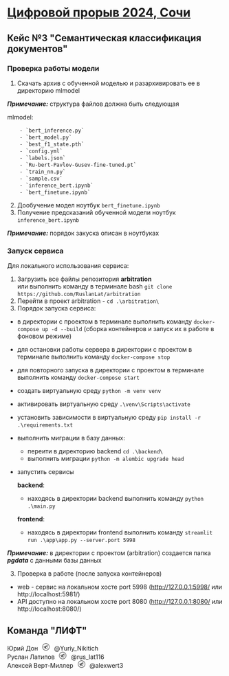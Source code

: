 # [Цифровой прорыв 2024, Сочи](https://hacks-ai.ru/events/1077372) 


## Кейс №3 "Семантическая классификация документов"


### Проверка работы модели

1. Скачать архив с обученной моделью и разархивировать ее в директорию mlmodel

***Примечание:*** структура файлов должна быть следующая

mlmodel:

        - `bert_inference.py`
        - `bert_model.py`
        - `best_f1_state.pth`
        - `config.yml`
        - `labels.json`
        - `Ru-bert-Pavlov-Gusev-fine-tuned.pt`
        - `train_nn.py`
        - `sample.csv`
        - `inference_bert.ipynb`
        - `bert_finetune.ipynb`

2. Дообучение модел ноутбук `bert_finetune.ipynb`
3. Получение предсказаний обученной модели ноутбук `inference_bert.ipynb`

***Примечание:***  порядок закуска описан в ноутбуках

### Запуск сервиса

Для локального использования сервиса:
1. Загрузить все файлы репозитория **arbitration** \
    или выполнить команду в терминале bash ```git clone https://github.com/RuslanLat/arbitration```
2. Перейти в проект arbitration - ```cd .\arbitration\```
3. Порядок запуска сервиса:
* в директории с проектом в терминале выполнить команду ```docker-compose up -d --build``` (сборка контейнеров и запуск их в работе в фоновом режиме)
* для остановки работы сервера в директории с проектом в терминале выполнить команду ```docker-compose stop```
* для повторного запуска в директории с проектом в терминале выполнить команду ```docker-compose start```
* создать виртуальную среду ```python -m venv venv```
* активировать виртуальную среду ```.\venv\Scripts\activate```
* установить зависимости в виртуальную среду ```pip install -r .\requirements.txt```
* выполнить миграции в базу данных: 
    * переити в директорию backend ```cd .\backend\```
    * выполнить миграции ```python -m alembic upgrade head```
* запустить сервисы

    **backend**:
    * находясь в директории backend выполнить команду ```python .\main.py```

    **frontend**:
    * находясь в директории frontend выполнить команду  ```streamlit run .\app\app.py --server.port 5998```

***Примечание:*** в директории с проектом (arbitration) создается папка ***pgdata*** с данными базы данных

3. Проверка в работе (после запуска контейнеров)
* web - сервис на локальном хосте port 5998 (http://127.0.0.1:5998/ или http://localhost:5981/)
* API доступно на локальном хосте port 8080 (http://127.0.0.1:8080/ или http://localhost:8080/)





## Команда "ЛИФТ"

Юрий Дон <img src="images/telegram_logo.png" width="30"> @Yuriy_Nikitich \
Руслан Латипов <img src="images/telegram_logo.png" width="30"> @rus_lat116 \
Алексей Верт-Миллер <img src="images/telegram_logo.png" width="30"> @alexwert3